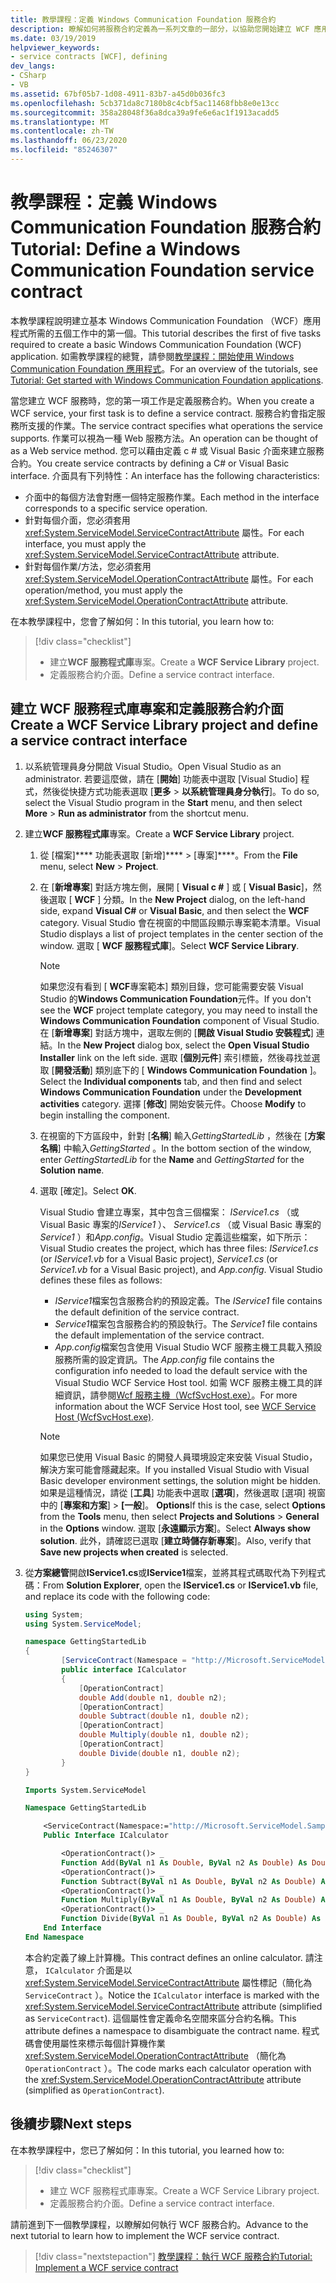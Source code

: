 ```yaml
---
title: 教學課程：定義 Windows Communication Foundation 服務合約
description: 瞭解如何將服務合約定義為一系列文章的一部分，以協助您開始建立 WCF 應用程式。
ms.date: 03/19/2019
helpviewer_keywords:
- service contracts [WCF], defining
dev_langs:
- CSharp
- VB
ms.assetid: 67bf05b7-1d08-4911-83b7-a45d0b036fc3
ms.openlocfilehash: 5cb371da8c7180b8c4cbf5ac11468fbb8e0e13cc
ms.sourcegitcommit: 358a28048f36a8dca39a9fe6e6ac1f1913acadd5
ms.translationtype: MT
ms.contentlocale: zh-TW
ms.lasthandoff: 06/23/2020
ms.locfileid: "85246307"
---
```

# <a name="tutorial-define-a-windows-communication-foundation-service-contract"></a><span data-ttu-id="e2db3-103">教學課程：定義 Windows Communication Foundation 服務合約</span><span class="sxs-lookup"><span data-stu-id="e2db3-103">Tutorial: Define a Windows Communication Foundation service contract</span></span>

<span data-ttu-id="e2db3-104">本教學課程說明建立基本 Windows Communication Foundation （WCF）應用程式所需的五個工作中的第一個。</span><span class="sxs-lookup"><span data-stu-id="e2db3-104">This tutorial describes the first of five tasks required to create a basic Windows Communication Foundation (WCF) application.</span></span> <span data-ttu-id="e2db3-105">如需教學課程的總覽，請參閱[教學課程：開始使用 Windows Communication Foundation 應用程式](getting-started-tutorial.md)。</span><span class="sxs-lookup"><span data-stu-id="e2db3-105">For an overview of the tutorials, see [Tutorial: Get started with Windows Communication Foundation applications](getting-started-tutorial.md).</span></span>

<span data-ttu-id="e2db3-106">當您建立 WCF 服務時，您的第一項工作是定義服務合約。</span><span class="sxs-lookup"><span data-stu-id="e2db3-106">When you create a WCF service, your first task is to define a service contract.</span></span> <span data-ttu-id="e2db3-107">服務合約會指定服務所支援的作業。</span><span class="sxs-lookup"><span data-stu-id="e2db3-107">The service contract specifies what operations the service supports.</span></span> <span data-ttu-id="e2db3-108">作業可以視為一種 Web 服務方法。</span><span class="sxs-lookup"><span data-stu-id="e2db3-108">An operation can be thought of as a Web service method.</span></span> <span data-ttu-id="e2db3-109">您可以藉由定義 c # 或 Visual Basic 介面來建立服務合約。</span><span class="sxs-lookup"><span data-stu-id="e2db3-109">You create service contracts by defining a C# or Visual Basic interface.</span></span> <span data-ttu-id="e2db3-110">介面具有下列特性：</span><span class="sxs-lookup"><span data-stu-id="e2db3-110">An interface has the following characteristics:</span></span>

- <span data-ttu-id="e2db3-111">介面中的每個方法會對應一個特定服務作業。</span><span class="sxs-lookup"><span data-stu-id="e2db3-111">Each method in the interface corresponds to a specific service operation.</span></span>
- <span data-ttu-id="e2db3-112">針對每個介面，您必須套用 <xref:System.ServiceModel.ServiceContractAttribute> 屬性。</span><span class="sxs-lookup"><span data-stu-id="e2db3-112">For each interface, you must apply the <xref:System.ServiceModel.ServiceContractAttribute> attribute.</span></span>
- <span data-ttu-id="e2db3-113">針對每個作業/方法，您必須套用 <xref:System.ServiceModel.OperationContractAttribute> 屬性。</span><span class="sxs-lookup"><span data-stu-id="e2db3-113">For each operation/method, you must apply the <xref:System.ServiceModel.OperationContractAttribute> attribute.</span></span>

<span data-ttu-id="e2db3-114">在本教學課程中，您會了解如何：</span><span class="sxs-lookup"><span data-stu-id="e2db3-114">In this tutorial, you learn how to:</span></span>
> [!div class="checklist"]
>
> - <span data-ttu-id="e2db3-115">建立**WCF 服務程式庫**專案。</span><span class="sxs-lookup"><span data-stu-id="e2db3-115">Create a **WCF Service Library** project.</span></span>
> - <span data-ttu-id="e2db3-116">定義服務合約介面。</span><span class="sxs-lookup"><span data-stu-id="e2db3-116">Define a service contract interface.</span></span>

## <a name="create-a-wcf-service-library-project-and-define-a-service-contract-interface"></a><span data-ttu-id="e2db3-117">建立 WCF 服務程式庫專案和定義服務合約介面</span><span class="sxs-lookup"><span data-stu-id="e2db3-117">Create a WCF Service Library project and define a service contract interface</span></span>

1. <span data-ttu-id="e2db3-118">以系統管理員身分開啟 Visual Studio。</span><span class="sxs-lookup"><span data-stu-id="e2db3-118">Open Visual Studio as an administrator.</span></span> <span data-ttu-id="e2db3-119">若要這麼做，請在 [**開始**] 功能表中選取 [Visual Studio] 程式，然後從快捷方式功能表選取 [**更多**  >  **以系統管理員身分執行**]。</span><span class="sxs-lookup"><span data-stu-id="e2db3-119">To do so, select the Visual Studio program in the **Start** menu, and then select **More** > **Run as administrator** from the shortcut menu.</span></span>

2. <span data-ttu-id="e2db3-120">建立**WCF 服務程式庫**專案。</span><span class="sxs-lookup"><span data-stu-id="e2db3-120">Create a **WCF Service Library** project.</span></span>

   1. <span data-ttu-id="e2db3-121">從 [檔案]\*\*\*\* 功能表選取 [新增]\*\*\*\* > [專案]\*\*\*\*。</span><span class="sxs-lookup"><span data-stu-id="e2db3-121">From the **File** menu, select **New** > **Project**.</span></span>

   2. <span data-ttu-id="e2db3-122">在 [**新增專案**] 對話方塊左側，展開 [ **Visual c #** ] 或 [ **Visual Basic**]，然後選取 [ **WCF** ] 分類。</span><span class="sxs-lookup"><span data-stu-id="e2db3-122">In the **New Project** dialog, on the left-hand side, expand **Visual C#** or **Visual Basic**, and then select the **WCF** category.</span></span> <span data-ttu-id="e2db3-123">Visual Studio 會在視窗的中間區段顯示專案範本清單。</span><span class="sxs-lookup"><span data-stu-id="e2db3-123">Visual Studio displays a list of project templates in the center section of the window.</span></span> <span data-ttu-id="e2db3-124">選取 [ **WCF 服務程式庫**]。</span><span class="sxs-lookup"><span data-stu-id="e2db3-124">Select **WCF Service Library**.</span></span>

      > [!NOTE]
      > <span data-ttu-id="e2db3-125">如果您沒有看到 [ **WCF**專案範本] 類別目錄，您可能需要安裝 Visual Studio 的**Windows Communication Foundation**元件。</span><span class="sxs-lookup"><span data-stu-id="e2db3-125">If you don't see the **WCF** project template category, you may need to install the **Windows Communication Foundation** component of Visual Studio.</span></span> <span data-ttu-id="e2db3-126">在 [**新增專案**] 對話方塊中，選取左側的 [**開啟 Visual Studio 安裝程式**] 連結。</span><span class="sxs-lookup"><span data-stu-id="e2db3-126">In the **New Project** dialog box, select the **Open Visual Studio Installer** link on the left side.</span></span> <span data-ttu-id="e2db3-127">選取 [**個別元件**] 索引標籤，然後尋找並選取 [**開發活動**] 類別底下的 [ **Windows Communication Foundation** ]。</span><span class="sxs-lookup"><span data-stu-id="e2db3-127">Select the **Individual components** tab, and then find and select **Windows Communication Foundation** under the **Development activities** category.</span></span> <span data-ttu-id="e2db3-128">選擇 [**修改**] 開始安裝元件。</span><span class="sxs-lookup"><span data-stu-id="e2db3-128">Choose **Modify** to begin installing the component.</span></span>

   3. <span data-ttu-id="e2db3-129">在視窗的下方區段中，針對 [**名稱**] 輸入*GettingStartedLib* ，然後在 [**方案名稱**] 中輸入*GettingStarted* 。</span><span class="sxs-lookup"><span data-stu-id="e2db3-129">In the bottom section of the window, enter *GettingStartedLib* for the **Name** and *GettingStarted* for the **Solution name**.</span></span>

   4. <span data-ttu-id="e2db3-130">選取 [確定]。</span><span class="sxs-lookup"><span data-stu-id="e2db3-130">Select **OK**.</span></span>

      <span data-ttu-id="e2db3-131">Visual Studio 會建立專案，其中包含三個檔案： *IService1.cs* （或 Visual Basic 專案的*IService1* ）、 *Service1.cs* （或 Visual Basic 專案的*Service1* ）和*App.config*。Visual Studio 定義這些檔案，如下所示：</span><span class="sxs-lookup"><span data-stu-id="e2db3-131">Visual Studio creates the project, which has three files: *IService1.cs* (or *IService1.vb* for a Visual Basic project), *Service1.cs* (or *Service1.vb* for a Visual Basic project), and *App.config*. Visual Studio defines these files as follows:</span></span>
      - <span data-ttu-id="e2db3-132">*IService1*檔案包含服務合約的預設定義。</span><span class="sxs-lookup"><span data-stu-id="e2db3-132">The *IService1* file contains the default definition of the service contract.</span></span>
      - <span data-ttu-id="e2db3-133">*Service1*檔案包含服務合約的預設執行。</span><span class="sxs-lookup"><span data-stu-id="e2db3-133">The *Service1* file contains the default implementation of the service contract.</span></span>
      - <span data-ttu-id="e2db3-134">*App.config*檔案包含使用 Visual Studio WCF 服務主機工具載入預設服務所需的設定資訊。</span><span class="sxs-lookup"><span data-stu-id="e2db3-134">The *App.config* file contains the configuration info needed to load the default service with the Visual Studio WCF Service Host tool.</span></span> <span data-ttu-id="e2db3-135">如需 WCF 服務主機工具的詳細資訊，請參閱[Wcf 服務主機（WcfSvcHost.exe）](wcf-service-host-wcfsvchost-exe.md)。</span><span class="sxs-lookup"><span data-stu-id="e2db3-135">For more information about the WCF Service Host tool, see [WCF Service Host (WcfSvcHost.exe)](wcf-service-host-wcfsvchost-exe.md).</span></span>

      > [!NOTE]
      > <span data-ttu-id="e2db3-136">如果您已使用 Visual Basic 的開發人員環境設定來安裝 Visual Studio，解決方案可能會隱藏起來。</span><span class="sxs-lookup"><span data-stu-id="e2db3-136">If you installed Visual Studio with Visual Basic developer environment settings, the solution might be hidden.</span></span> <span data-ttu-id="e2db3-137">如果是這種情況，請從 [**工具**] 功能表中選取 [**選項**]，然後選取 [選項] 視窗中的 [**專案和方案**]  >  **[一般**]。 **Options**</span><span class="sxs-lookup"><span data-stu-id="e2db3-137">If this is the case, select **Options** from the **Tools** menu, then select **Projects and Solutions** > **General** in the **Options** window.</span></span> <span data-ttu-id="e2db3-138">選取 [**永遠顯示方案**]。</span><span class="sxs-lookup"><span data-stu-id="e2db3-138">Select **Always show solution**.</span></span> <span data-ttu-id="e2db3-139">此外，請確認已選取 [**建立時儲存新專案**]。</span><span class="sxs-lookup"><span data-stu-id="e2db3-139">Also, verify that **Save new projects when created** is selected.</span></span>

3. <span data-ttu-id="e2db3-140">從**方案總管**開啟**IService1.cs**或**IService1**檔案，並將其程式碼取代為下列程式碼：</span><span class="sxs-lookup"><span data-stu-id="e2db3-140">From **Solution Explorer**, open the **IService1.cs** or **IService1.vb** file, and replace its code with the following code:</span></span>

    ```csharp
    using System;
    using System.ServiceModel;

    namespace GettingStartedLib
    {
            [ServiceContract(Namespace = "http://Microsoft.ServiceModel.Samples")]
            public interface ICalculator
            {
                [OperationContract]
                double Add(double n1, double n2);
                [OperationContract]
                double Subtract(double n1, double n2);
                [OperationContract]
                double Multiply(double n1, double n2);
                [OperationContract]
                double Divide(double n1, double n2);
            }
    }
    ```

    ```vb
    Imports System.ServiceModel

    Namespace GettingStartedLib

        <ServiceContract(Namespace:="http://Microsoft.ServiceModel.Samples")> _
        Public Interface ICalculator

            <OperationContract()> _
            Function Add(ByVal n1 As Double, ByVal n2 As Double) As Double
            <OperationContract()> _
            Function Subtract(ByVal n1 As Double, ByVal n2 As Double) As Double
            <OperationContract()> _
            Function Multiply(ByVal n1 As Double, ByVal n2 As Double) As Double
            <OperationContract()> _
            Function Divide(ByVal n1 As Double, ByVal n2 As Double) As Double
        End Interface
    End Namespace
    ```

     <span data-ttu-id="e2db3-141">本合約定義了線上計算機。</span><span class="sxs-lookup"><span data-stu-id="e2db3-141">This contract defines an online calculator.</span></span> <span data-ttu-id="e2db3-142">請注意， `ICalculator` 介面是以 <xref:System.ServiceModel.ServiceContractAttribute> 屬性標記（簡化為 `ServiceContract` ）。</span><span class="sxs-lookup"><span data-stu-id="e2db3-142">Notice the `ICalculator` interface is marked with the <xref:System.ServiceModel.ServiceContractAttribute> attribute (simplified as `ServiceContract`).</span></span> <span data-ttu-id="e2db3-143">這個屬性會定義命名空間來區分合約名稱。</span><span class="sxs-lookup"><span data-stu-id="e2db3-143">This attribute defines a namespace to disambiguate the contract name.</span></span> <span data-ttu-id="e2db3-144">程式碼會使用屬性來標示每個計算機作業 <xref:System.ServiceModel.OperationContractAttribute> （簡化為 `OperationContract` ）。</span><span class="sxs-lookup"><span data-stu-id="e2db3-144">The code marks each calculator operation with the <xref:System.ServiceModel.OperationContractAttribute> attribute (simplified as `OperationContract`).</span></span>

## <a name="next-steps"></a><span data-ttu-id="e2db3-145">後續步驟</span><span class="sxs-lookup"><span data-stu-id="e2db3-145">Next steps</span></span>

<span data-ttu-id="e2db3-146">在本教學課程中，您已了解如何：</span><span class="sxs-lookup"><span data-stu-id="e2db3-146">In this tutorial, you learned how to:</span></span>
> [!div class="checklist"]
>
> - <span data-ttu-id="e2db3-147">建立 WCF 服務程式庫專案。</span><span class="sxs-lookup"><span data-stu-id="e2db3-147">Create a WCF Service Library project.</span></span>
> - <span data-ttu-id="e2db3-148">定義服務合約介面。</span><span class="sxs-lookup"><span data-stu-id="e2db3-148">Define a service contract interface.</span></span>

<span data-ttu-id="e2db3-149">請前進到下一個教學課程，以瞭解如何執行 WCF 服務合約。</span><span class="sxs-lookup"><span data-stu-id="e2db3-149">Advance to the next tutorial to learn how to implement the WCF service contract.</span></span>

> [!div class="nextstepaction"]
> [<span data-ttu-id="e2db3-150">教學課程：執行 WCF 服務合約</span><span class="sxs-lookup"><span data-stu-id="e2db3-150">Tutorial: Implement a WCF service contract</span></span>](how-to-implement-a-wcf-contract.md)
